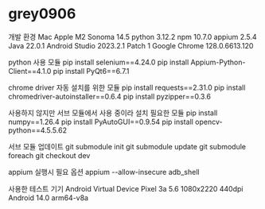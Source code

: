 # grey0906

개발 환경
Mac Apple M2 Sonoma 14.5
python 3.12.2
npm 10.7.0
appium 2.5.4
Java 22.0.1
Android Studio 2023.2.1 Patch 1
Google Chrome 128.0.6613.120

python 사용 모듈
pip install selenium==4.24.0
pip install Appium-Python-Client==4.1.0
pip install PyQt6==6.7.1

chrome driver 자동 설치를 위한 모듈
pip install requests==2.31.0
pip install chromedriver-autoinstaller==0.6.4
pip install pyzipper==0.3.6

사용하지 않지만 서브 모듈에서 사용 중이라 설치 필요한 모듈
pip install numpy==1.26.4
pip install PyAutoGUI==0.9.54
pip install opencv-python==4.5.5.62

서브 모듈 업데이트
git submodule init
git submodule update
git submodule foreach git checkout dev

appium 실행시 필요 옵션
appium --allow-insecure adb_shell

사용한 테스트 기기
Android Virtual Device
Pixel 3a 5.6 1080x2220 440dpi
Android 14.0 arm64-v8a